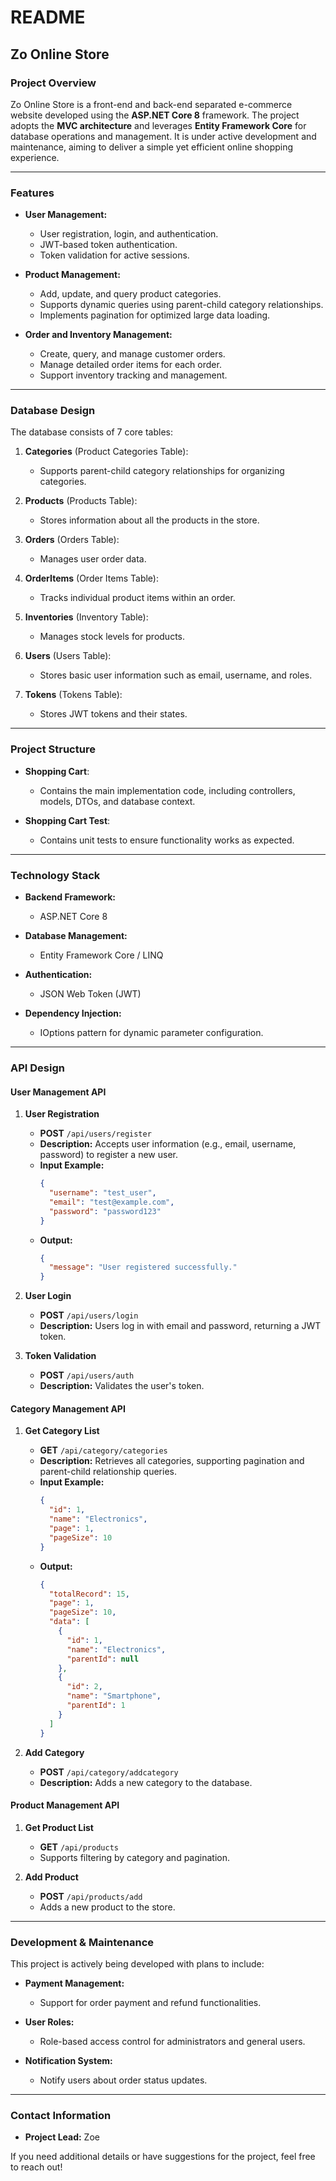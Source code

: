 # README

## Zo Online Store

### Project Overview

Zo Online Store is a front-end and back-end separated e-commerce website developed using the **ASP.NET Core 8** framework. The project adopts the **MVC architecture** and leverages **Entity Framework Core** for database operations and management. It is under active development and maintenance, aiming to deliver a simple yet efficient online shopping experience.

---

### Features

- **User Management:**
  - User registration, login, and authentication.
  - JWT-based token authentication.
  - Token validation for active sessions.

- **Product Management:**
  - Add, update, and query product categories.
  - Supports dynamic queries using parent-child category relationships.
  - Implements pagination for optimized large data loading.

- **Order and Inventory Management:**
  - Create, query, and manage customer orders.
  - Manage detailed order items for each order.
  - Support inventory tracking and management.

---

### Database Design

The database consists of 7 core tables:

1. **Categories** (Product Categories Table):
   - Supports parent-child category relationships for organizing categories.

2. **Products** (Products Table):
   - Stores information about all the products in the store.

3. **Orders** (Orders Table):
   - Manages user order data.

4. **OrderItems** (Order Items Table):
   - Tracks individual product items within an order.

5. **Inventories** (Inventory Table):
   - Manages stock levels for products.

6. **Users** (Users Table):
   - Stores basic user information such as email, username, and roles.

7. **Tokens** (Tokens Table):
   - Stores JWT tokens and their states.

---

### Project Structure

- **Shopping Cart**:
  - Contains the main implementation code, including controllers, models, DTOs, and database context.

- **Shopping Cart Test**:
  - Contains unit tests to ensure functionality works as expected.

---

### Technology Stack

- **Backend Framework:**
  - ASP.NET Core 8

- **Database Management:**
  - Entity Framework Core / LINQ

- **Authentication:**
  - JSON Web Token (JWT)

- **Dependency Injection:**
  - IOptions pattern for dynamic parameter configuration.

---

### API Design

#### User Management API

1. **User Registration**
   - **POST** `/api/users/register`
   - **Description:** Accepts user information (e.g., email, username, password) to register a new user.
   - **Input Example:**
     ```json
     {
       "username": "test_user",
       "email": "test@example.com",
       "password": "password123"
     }
     ```
   - **Output:**
     ```json
     {
       "message": "User registered successfully."
     }
     ```

2. **User Login**
   - **POST** `/api/users/login`
   - **Description:** Users log in with email and password, returning a JWT token.

3. **Token Validation**
   - **POST** `/api/users/auth`
   - **Description:** Validates the user's token.

#### Category Management API

1. **Get Category List**
   - **GET** `/api/category/categories`
   - **Description:** Retrieves all categories, supporting pagination and parent-child relationship queries.
   - **Input Example:**
     ```json
     {
       "id": 1,
       "name": "Electronics",
       "page": 1,
       "pageSize": 10
     }
     ```
   - **Output:**
     ```json
     {
       "totalRecord": 15,
       "page": 1,
       "pageSize": 10,
       "data": [
         {
           "id": 1,
           "name": "Electronics",
           "parentId": null
         },
         {
           "id": 2,
           "name": "Smartphone",
           "parentId": 1
         }
       ]
     }
     ```

2. **Add Category**
   - **POST** `/api/category/addcategory`
   - **Description:** Adds a new category to the database.

#### Product Management API

1. **Get Product List**
   - **GET** `/api/products`
   - Supports filtering by category and pagination.

2. **Add Product**
   - **POST** `/api/products/add`
   - Adds a new product to the store.

---

### Development & Maintenance

This project is actively being developed with plans to include:

- **Payment Management:**
  - Support for order payment and refund functionalities.

- **User Roles:**
  - Role-based access control for administrators and general users.

- **Notification System:**
  - Notify users about order status updates.

---

### Contact Information

- **Project Lead:** Zoe

If you need additional details or have suggestions for the project, feel free to reach out!

